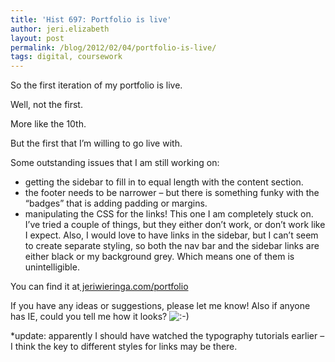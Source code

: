 ```yaml
---
title: 'Hist 697: Portfolio is live'
author: jeri.elizabeth
layout: post
permalink: /blog/2012/02/04/portfolio-is-live/
tags: digital, coursework
---
```

So the first iteration of my portfolio is live.

Well, not the first.

More like the 10th.

But the first that I&#8217;m willing to go live with.

Some outstanding issues that I am still working on:

*   getting the sidebar to fill in to equal length with the content section.
*   the footer needs to be narrower &#8211; but there is something funky with the &#8220;badges&#8221; that is adding padding or margins.
*   manipulating the CSS for the links! This one I am completely stuck on. I&#8217;ve tried a couple of things, but they either don&#8217;t work, or don&#8217;t work like I expect. Also, I would love to have links in the sidebar, but I can&#8217;t seem to create separate styling, so both the nav bar and the sidebar links are either black or my background grey. Which means one of them is unintelligible.

You can find it at[ jeriwieringa.com/portfolio][1]

If you have any ideas or suggestions, please let me know! Also if anyone has IE, could you tell me how it looks? <img src='http://jeriwieringa.com/wp-includes/images/smilies/icon_smile.gif' alt=':-)' class='wp-smiley' /> 

*update: apparently I should have watched the typography tutorials earlier &#8211; I think the key to different styles for links may be there.

 [1]: http://jeriwieringa.com/portfolio/index.html